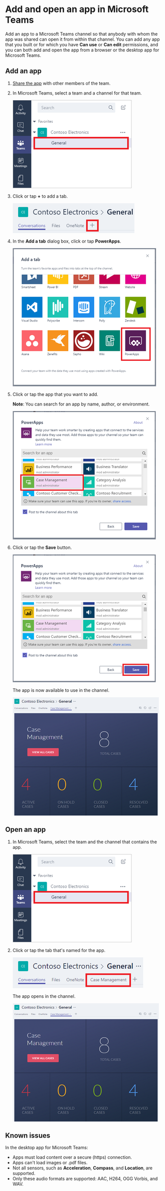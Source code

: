 <properties
	pageTitle="Add and open an app in Microsoft Teams | Microsoft PowerApps"
	description="Add and open an app in Microsoft Teams."
	services=""
	suite="powerapps"
	documentationCenter="na"
	authors="sarafankit"
	manager="anneta"
	editor=""
	tags=""/>

<tags
   ms.service="powerapps"
   ms.devlang="na"
   ms.topic="article"
   ms.tgt_pltfrm="na"
   ms.workload="na"
   ms.date="5/20/2017"
   ms.author="ankitsar"/>

# Add and open an app in Microsoft Teams
Add an app to a Microsoft Teams channel so that anybody with whom the app was shared can open it from within that channel. You can add any app that you built or for which you have **Can use** or **Can edit** permissions, and you can both add and open the app from a browser or the desktop app for Microsoft Teams.

## Add an app ##
1. [Share the app](share-app.md) with other members of the team.

1. In Microsoft Teams, select a team and a channel for that team.

	![](./media/open-app-embedded-in-teams/teams-select-channel.png)

1. Click or tap **+** to add a tab.

	![](./media/open-app-embedded-in-teams/teams-add-tab.png)

1. In the **Add a tab** dialog box, click or tap **PowerApps**.

	![](./media/open-app-embedded-in-teams/add-a-tab.png)

1. Click or tap the app that you want to add.

	**Note**: You can search for an app by name, author, or environment.

	![](./media/open-app-embedded-in-teams/select-an-app.png)

1. Click or tap the **Save** button.

	![](./media/open-app-embedded-in-teams/save-tab.png)

	The app is now available to use in the channel.

	![](./media/open-app-embedded-in-teams/app-in-channel.png)

## Open an app ##
1. In Microsoft Teams, select the team and the channel that contains the app.

	![](./media/open-app-embedded-in-teams/teams-select-channel.png)

1. Click or tap the tab that's named for the app.

	![](./media/open-app-embedded-in-teams/open-tab.png)

	The app opens in the channel.

	![](./media/open-app-embedded-in-teams/app-in-channel.png)

## Known issues ##
In the desktop app for Microsoft Teams:
- Apps must load content over a secure (https) connection.
- Apps can't load images or .pdf files.
- Not all sensors, such as **Acceleration**, **Compass**, and **Location**, are supported.
- Only these audio formats are supported: AAC, H264, OGG Vorbis, and WAV.
